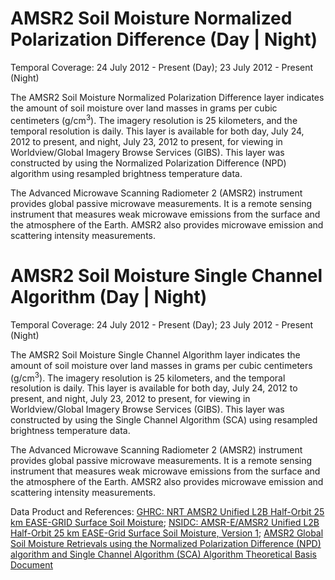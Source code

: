 # AMSR2 Soil Moisture Normalized Polarization Difference (Day | Night)
Temporal Coverage: 24 July 2012 - Present (Day); 23 July 2012 - Present (Night)

The AMSR2 Soil Moisture Normalized Polarization Difference layer indicates the amount of soil moisture over land masses in grams per cubic centimeters (g/cm<sup>3</sup>). The imagery resolution is 25 kilometers, and the temporal resolution is daily. This layer is available for both day, July 24, 2012 to present, and night, July 23, 2012 to present, for viewing in Worldview/Global Imagery Browse Services (GIBS). This layer was constructed by using the Normalized Polarization Difference (NPD) algorithm using resampled brightness temperature data.

The Advanced Microwave Scanning Radiometer 2 (AMSR2) instrument provides global passive microwave measurements. It is a remote sensing instrument that measures weak microwave emissions from the surface and the atmosphere of the Earth. AMSR2 also provides microwave emission and scattering intensity measurements.

# AMSR2 Soil Moisture Single Channel Algorithm (Day | Night)
Temporal Coverage: 24 July 2012 - Present (Day); 23 July 2012 - Present (Night)

The AMSR2 Soil Moisture Single Channel Algorithm layer indicates the amount of soil moisture over land masses in grams per cubic centimeters (g/cm<sup>3</sup>). The imagery resolution is 25 kilometers, and the temporal resolution is daily. This layer is available for both day, July 24, 2012 to present, and night, July 23, 2012 to present, for viewing in Worldview/Global Imagery Browse Services (GIBS). This layer was constructed by using the Single Channel Algorithm (SCA) using resampled brightness temperature data.

The Advanced Microwave Scanning Radiometer 2 (AMSR2) instrument provides global passive microwave measurements. It is a remote sensing instrument that measures weak microwave emissions from the surface and the atmosphere of the Earth. AMSR2 also provides microwave emission and scattering intensity measurements.

Data Product and References:
[GHRC: NRT AMSR2 Unified L2B Half-Orbit 25 km EASE-GRID Surface Soil Moisture](http://dx.doi.org/10.5067/AMSR2/A2_Land_NRT);
[NSIDC: AMSR-E/AMSR2 Unified L2B Half-Orbit 25 km EASE-Grid Surface Soil Moisture, Version 1](http://nsidc.org/data/au_land);
[AMSR2 Global Soil Moisture Retrievals using the Normalized Polarization Difference (NPD) algorithm and Single Channel Algorithm (SCA) Algorithm Theoretical Basis Document
](http://nsidc.org/sites/nsidc.org/files/technical-references/AMSR2_ATBD.DOCX)
